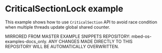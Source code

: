 # CriticalSectionLock example

This example shows how to use `CriticalSection` API to avoid race condition when multiple threads update global shared counter.

MIRRORED FROM MASTER EXAMPLE SNIPPETS REPOSITORY: mbed-os-examples-docs_only.
ANY CHANGES MADE DIRECTLY TO THIS REPOSITORY WILL BE AUTOMATICALLY OVERWRITTEN.
